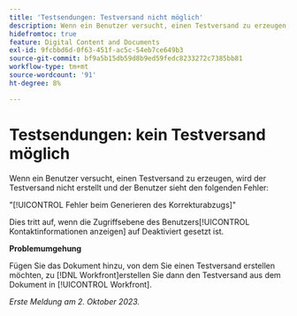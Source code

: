 ```yaml
---
title: 'Testsendungen: Testversand nicht möglich'
description: Wenn ein Benutzer versucht, einen Testversand zu erzeugen, wird der Testversand nicht erstellt, und der Benutzer sieht einen Fehler.
hidefromtoc: true
feature: Digital Content and Documents
exl-id: 9fcbbd6d-0f63-451f-ac5c-54eb7ce649b3
source-git-commit: bf9a5b15db59d8b9ed59fedc8233272c7385bb81
workflow-type: tm+mt
source-wordcount: '91'
ht-degree: 8%

---
```


# Testsendungen: kein Testversand möglich

Wenn ein Benutzer versucht, einen Testversand zu erzeugen, wird der Testversand nicht erstellt und der Benutzer sieht den folgenden Fehler:

&quot;[!UICONTROL Fehler beim Generieren des Korrekturabzugs]&quot;

Dies tritt auf, wenn die Zugriffsebene des Benutzers[!UICONTROL  Kontaktinformationen anzeigen] auf Deaktiviert gesetzt ist.

**Problemumgehung**

Fügen Sie das Dokument hinzu, von dem Sie einen Testversand erstellen möchten, zu [!DNL Workfront]erstellen Sie dann den Testversand aus dem Dokument in [!UICONTROL Workfront].

_Erste Meldung am 2. Oktober 2023._

